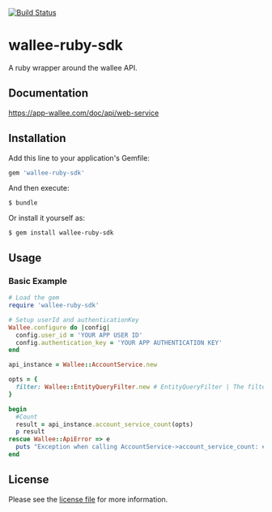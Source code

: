 [![Build Status](https://travis-ci.org/wallee-payment/wallee-ruby-sdk.svg?branch=master)](https://travis-ci.org/wallee-payment/wallee-ruby-sdk)

# wallee-ruby-sdk

A ruby wrapper around the wallee API.

## Documentation

https://app-wallee.com/doc/api/web-service

## Installation

Add this line to your application's Gemfile:

```ruby
gem 'wallee-ruby-sdk'
```

And then execute:

```shell
$ bundle
```

Or install it yourself as:

```shell
$ gem install wallee-ruby-sdk
```


## Usage

### Basic Example

```ruby
# Load the gem
require 'wallee-ruby-sdk'

# Setup userId and authenticationKey
Wallee.configure do |config|
  config.user_id = 'YOUR APP USER ID'
  config.authentication_key = 'YOUR APP AUTHENTICATION KEY'
end

api_instance = Wallee::AccountService.new

opts = { 
  filter: Wallee::EntityQueryFilter.new # EntityQueryFilter | The filter which restricts the entities which are used to calculate the count.
}

begin
  #Count
  result = api_instance.account_service_count(opts)
  p result
rescue Wallee::ApiError => e
  puts "Exception when calling AccountService->account_service_count: #{e}"
end

```

## License

Please see the [license file](https://github.com/wallee-payment/wallee-ruby-sdk/blob/master/LICENSE) for more information.

